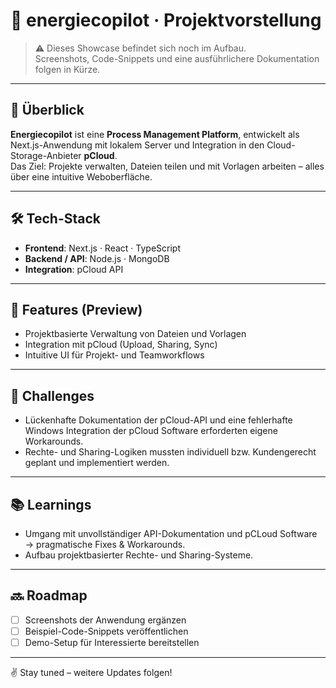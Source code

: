# 🚀 energiecopilot · Projektvorstellung

> ⚠️ Dieses Showcase befindet sich noch im Aufbau.  
> Screenshots, Code-Snippets und eine ausführlichere Dokumentation folgen in Kürze.

---

## 📌 Überblick

**Energiecopilot** ist eine **Process Management Platform**, entwickelt als Next.js-Anwendung mit lokalem Server und Integration in den Cloud-Storage-Anbieter **pCloud**.  
Das Ziel: Projekte verwalten, Dateien teilen und mit Vorlagen arbeiten – alles über eine intuitive Weboberfläche.

---

## 🛠 Tech-Stack

- **Frontend**: Next.js · React · TypeScript  
- **Backend / API**: Node.js · MongoDB  
- **Integration**: pCloud API  

---

## 🎯 Features (Preview)

- Projektbasierte Verwaltung von Dateien und Vorlagen  
- Integration mit pCloud (Upload, Sharing, Sync)  
- Intuitive UI für Projekt- und Teamworkflows  

---

## 🤔 Challenges

- Lückenhafte Dokumentation der pCloud-API und eine fehlerhafte Windows Integration der pCloud Software erforderten eigene Workarounds.  
- Rechte- und Sharing-Logiken mussten individuell bzw. Kundengerecht geplant und implementiert werden.  

---

## 📚 Learnings

- Umgang mit unvollständiger API-Dokumentation und pCLoud Software → pragmatische Fixes & Workarounds.  
- Aufbau projektbasierter Rechte- und Sharing-Systeme.  

---

## 🔜 Roadmap

- [ ] Screenshots der Anwendung ergänzen  
- [ ] Beispiel-Code-Snippets veröffentlichen  
- [ ] Demo-Setup für Interessierte bereitstellen  

---

✌️ Stay tuned – weitere Updates folgen!
